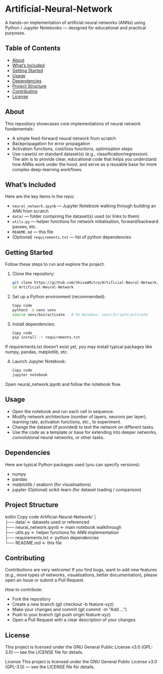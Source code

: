# Artificial-Neural-Network
A hands-on implementation of artificial neural networks (ANNs) using Python / Jupyter Notebooks — designed for educational and practical purposes.

## Table of Contents
- [About](#about)  
- [What’s Included](#whats-included)  
- [Getting Started](#getting-started)  
- [Usage](#usage)  
- [Dependencies](#dependencies)  
- [Project Structure](#project-structure)  
- [Contributing](#contributing)  
- [License](#license)  

## About  
This repository showcases core implementations of neural network fundamentals:  
- A simple feed-forward neural network from scratch  
- Backpropagation for error propagation  
- Activation functions, cost/loss functions, optimisation steps  
- Use-case(s) on standard dataset(s) (e.g., classification/regression)  
The aim is to provide clear, educational code that helps you understand how ANNs work under the hood, and serve as a reusable base for more complex deep-learning workflows.

## What’s Included  
Here are the key items in the repo:  
- `neural_network.ipynb` — Jupyter Notebook walking through building an ANN from scratch  
- `data/` — folder containing the dataset(s) used (or links to them)  
- `utils.py` — helper functions for network initialisation, forward/backward passes, etc.  
- `README.md` — this file  
- (Optional) `requirements.txt` — list of python dependencies  

## Getting Started  
Follow these steps to run and explore the project:

1. Clone the repository:  
   ```bash
   git clone https://github.com/ShivamMitra/Artificial-Neural-Network.git
   cd Artificial-Neural-Network

2. Set up a Python environment (recommended):
   ```bash
   Copy code
   python3 -m venv venv
   source venv/bin/activate   # On Windows: venv\Scripts\activate

3. Install dependencies:
   ```bash
   Copy code
   pip install -r requirements.txt

If requirements.txt doesn’t exist yet, you may install typical packages like numpy, pandas, matplotlib, etc.

4. Launch Jupyter Notebook:
   ```bash
   Copy code
   jupyter notebook
Open neural_network.ipynb and follow the notebook flow.

## Usage
- Open the notebook and run each cell in sequence.
- Modify network architecture (number of layers, neurons per layer), learning rate, activation functions, etc., to experiment.
- Change the dataset (if provided) to test the network on different tasks.
- Use the code as a template or base for extending into deeper networks, convolutional neural networks, or other tasks.

## Dependencies
Here are typical Python packages used (you can specify versions):
- numpy
- pandas
- matplotlib / seaborn (for visualisations)
- jupyter
(Optional) scikit-learn (for dataset loading / comparison)

## Project Structure
kotlin
Copy code
Artificial-Neural-Network/
│  
├── data/                ← datasets used or referenced  
├── neural_network.ipynb ← main notebook walkthrough  
├── utils.py             ← helper functions for ANN implementation  
├── requirements.txt     ← python dependencies  
└── README.md            ← this file  

## Contributing
Contributions are very welcome! If you find bugs, want to add new features (e.g., more types of networks, visualisations, better documentation), please open an Issue or submit a Pull Request.

How to contribute:
- Fork the repository
- Create a new branch (git checkout -b feature-xyz)
- Make your changes and commit (git commit -m "Add …")
- Push to your branch (git push origin feature-xyz)
- Open a Pull Request with a clear description of your changes.

## License
This project is licensed under the GNU General Public License v3.0 (GPL-3.0) — see the LICENSE
 file for details.

License
This project is licensed under the GNU General Public License v3.0 (GPL-3.0) — see the LICENSE file for details.
